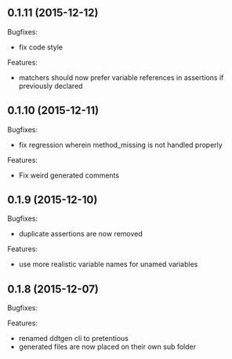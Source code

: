 ## 0.1.11 (2015-12-12)

Bugfixes:

  - fix code style

Features:

  - matchers should now prefer variable references in assertions if previously declared

## 0.1.10 (2015-12-11)

Bugfixes:

  - fix regression wherein method_missing is not handled properly

Features:

  - Fix weird generated comments

## 0.1.9 (2015-12-10)

Bugfixes:

  - duplicate assertions are now removed

Features:

  - use more realistic variable names for unamed variables

## 0.1.8 (2015-12-07)

Bugfixes:

Features:

  - renamed ddtgen cli to pretentious
  - generated files are now placed on their own sub folder
